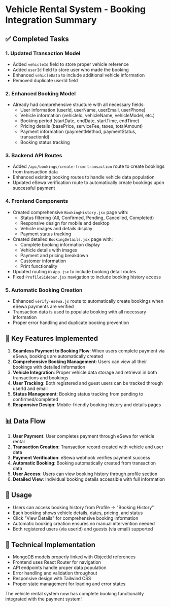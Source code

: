 # Vehicle Rental System - Booking Integration Summary

## ✅ Completed Tasks

### 1. Updated Transaction Model
- Added `vehicleId` field to store proper vehicle reference
- Added `userId` field to store user who made the booking
- Enhanced `vehicleData` to include additional vehicle information
- Removed duplicate userId field

### 2. Enhanced Booking Model
- Already had comprehensive structure with all necessary fields:
  - User information (userId, userName, userEmail, userPhone)
  - Vehicle information (vehicleId, vehicleName, vehicleModel, etc.)
  - Booking period (startDate, endDate, startTime, endTime)
  - Pricing details (basePrice, serviceFee, taxes, totalAmount)
  - Payment information (paymentMethod, paymentStatus, transactionId)
  - Booking status tracking

### 3. Backend API Routes
- Added `/api/bookings/create-from-transaction` route to create bookings from transaction data
- Enhanced existing booking routes to handle vehicle data population
- Updated eSewa verification route to automatically create bookings upon successful payment

### 4. Frontend Components
- Created comprehensive `BookingHistory.jsx` page with:
  - Status filtering (All, Confirmed, Pending, Cancelled, Completed)
  - Responsive design for mobile and desktop
  - Vehicle images and details display
  - Payment status tracking
- Created detailed `BookingDetails.jsx` page with:
  - Complete booking information display
  - Vehicle details with images
  - Payment and pricing breakdown
  - Customer information
  - Print functionality
- Updated routing in `App.jsx` to include booking detail routes
- Fixed `ProfileSidebar.jsx` navigation to include booking history access

### 5. Automatic Booking Creation
- Enhanced `verify-esewa.js` route to automatically create bookings when eSewa payments are verified
- Transaction data is used to populate booking with all necessary information
- Proper error handling and duplicate booking prevention

## 🎯 Key Features Implemented

1. **Seamless Payment to Booking Flow**: When users complete payment via eSewa, bookings are automatically created
2. **Comprehensive Booking Management**: Users can view all their bookings with detailed information
3. **Vehicle Integration**: Proper vehicle data storage and retrieval in both transactions and bookings
4. **User Tracking**: Both registered and guest users can be tracked through userId and email
5. **Status Management**: Booking status tracking from pending to confirmed/completed
6. **Responsive Design**: Mobile-friendly booking history and details pages

## 📊 Data Flow

1. **User Payment**: User completes payment through eSewa for vehicle rental
2. **Transaction Creation**: Transaction record created with vehicle and user data
3. **Payment Verification**: eSewa webhook verifies payment success
4. **Automatic Booking**: Booking automatically created from transaction data
5. **User Access**: Users can view booking history through profile section
6. **Detailed View**: Individual booking details accessible with full information

## 🚀 Usage

- Users can access booking history from Profile → "Booking History"
- Each booking shows vehicle details, dates, pricing, and status
- Click "View Details" for comprehensive booking information
- Automatic booking creation ensures no manual intervention needed
- Both registered users (via userId) and guests (via email) supported

## 🔧 Technical Implementation

- MongoDB models properly linked with ObjectId references
- Frontend uses React Router for navigation
- API endpoints handle proper data population
- Error handling and validation throughout
- Responsive design with Tailwind CSS
- Proper state management for loading and error states

The vehicle rental system now has complete booking functionality integrated with the payment system!
